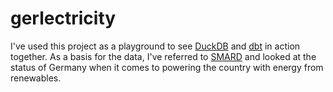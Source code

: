 # gerlectricity

I've used this project as a playground to see [DuckDB](https://duckdb.org/) and [dbt](https://www.getdbt.com/) in action together. As a basis for the data, I've referred to [SMARD](https://www.smard.de/home) and looked at the status of Germany when it comes to powering the country with energy from renewables.
